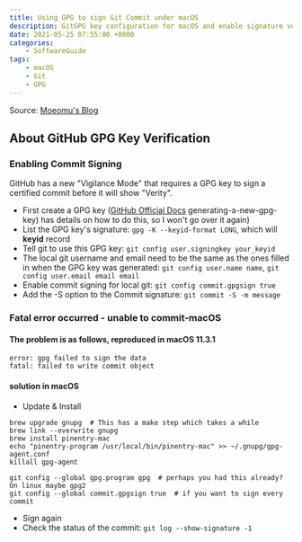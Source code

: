 ```yaml
---
title: Using GPG to sign Git Commit under macOS
description: GitGPG key configuration for macOS and enable signature verification
date: 2021-05-25 07:55:00 +0800
categories:
    - SoftwareGuide
tags:
    - macOS
    - Git
    - GPG
---
```


Source: [Moeomu's Blog](/posts/using-gpg-to-sign-git-commit-under-macos/)

## About GitHub GPG Key Verification

### Enabling Commit Signing

GitHub has a new "Vigilance Mode" that requires a GPG key to sign a certified commit before it will show "Verity".

- First create a GPG key ([GitHub Official Docs](https://docs.github.com/en/github/authenticating-to-github/managing-commit-signature-verification/) generating-a-new-gpg-key) has details on how to do this, so I won't go over it again)
- List the GPG key's signature: `gpg -K --keyid-format LONG`, which will **keyid** record
- Tell git to use this GPG key: `git config user.signingkey your_keyid`
- The local git username and email need to be the same as the ones filled in when the GPG key was generated: `git config user.name name`, `git config user.email email email`
- Enable commit signing for local git: `git config commit.gpgsign true`
- Add the -S option to the Commit signature: `git commit -S -m message`

### Fatal error occurred - unable to commit-macOS

#### The problem is as follows, reproduced in macOS 11.3.1

```text
error: gpg failed to sign the data
fatal: failed to write commit object
```

#### solution in macOS

- Update & Install

```shell
brew upgrade gnupg  # This has a make step which takes a while
brew link --overwrite gnupg
brew install pinentry-mac
echo "pinentry-program /usr/local/bin/pinentry-mac" >> ~/.gnupg/gpg-agent.conf
killall gpg-agent

git config --global gpg.program gpg  # perhaps you had this already? On linux maybe gpg2
git config --global commit.gpgsign true  # if you want to sign every commit
```

- Sign again
- Check the status of the commit: `git log --show-signature -1`
